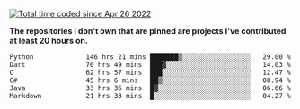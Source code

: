 <a href="https://wakatime.com/@9797ee4f-4108-45bb-8fc2-b36b9c1a1c89"><img src="https://wakatime.com/badge/user/9797ee4f-4108-45bb-8fc2-b36b9c1a1c89.svg?style=for-the-badge" alt="Total time coded since Apr 26 2022" /></a>

**The repositories I don't own that are pinned are projects I've contributed at least 20 hours on.**

<!--START_SECTION:waka-->

```text
Python             146 hrs 21 mins ███████▒░░░░░░░░░░░░░░░░░   29.00 %
Dart               70 hrs 49 mins  ███▓░░░░░░░░░░░░░░░░░░░░░   14.03 %
C                  62 hrs 57 mins  ███░░░░░░░░░░░░░░░░░░░░░░   12.47 %
C#                 45 hrs 6 mins   ██▒░░░░░░░░░░░░░░░░░░░░░░   08.94 %
Java               33 hrs 36 mins  █▓░░░░░░░░░░░░░░░░░░░░░░░   06.66 %
Markdown           21 hrs 33 mins  █░░░░░░░░░░░░░░░░░░░░░░░░   04.27 %
```

<!--END_SECTION:waka-->
